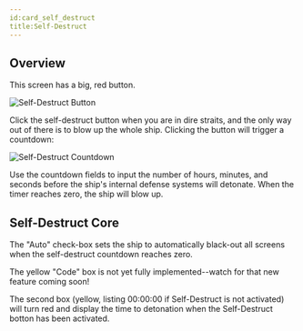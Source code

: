 ```yaml
---
id:card_self_destruct
title:Self-Destruct
---
```


## Overview

This screen has a big, red button.

![Self-Destruct Button](/docs/card_selfDestruct_1.jpg)

Click the self-destruct button when you are in dire straits, and the only way out of there is to blow up the whole ship. Clicking the button will trigger a countdown:

![Self-Destruct Countdown](/docs/card_selfDestruct_2.jpg)

Use the countdown fields to input the number of hours, minutes, and seconds before the ship's internal defense systems will detonate. When the timer reaches zero, the ship will blow up.

## Self-Destruct Core

The "Auto" check-box sets the ship to automatically black-out all screens when the self-destruct countdown reaches zero.

The yellow "Code" box is not yet fully implemented--watch for that new feature coming soon!

The second box (yellow, listing 00:00:00 if Self-Destruct is not activated) will turn red and display the time to detonation when the Self-Destruct botton has been activated. 
